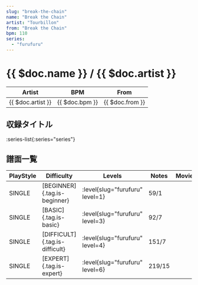 ```yaml
---
slug: "break-the-chain"
name: "Break the Chain"
artist: "Tourbillon"
from: "Break the Chain"
bpm: 110
series:
  - "furufuru"
---
```


# {{ $doc.name }} / {{ $doc.artist }}

|Artist|BPM|From|
|------|---|----|
|{{ $doc.artist }}|{{ $doc.bpm }}|{{ $doc.from }}|

## 収録タイトル

:series-list{:series="series"}

## 譜面一覧

|PlayStyle|Difficulty|Levels|Notes|Movie|
|---------|----------|------|-----|-----|
|SINGLE|[BEGINNER]{.tag.is-beginner}|<div class="field is-grouped is-grouped-multiline"> :level{slug="furufuru" level=1}</div>|59/1||
|SINGLE|[BASIC]{.tag.is-basic}|<div class="field is-grouped is-grouped-multiline"> :level{slug="furufuru" level=3}</div>|92/7||
|SINGLE|[DIFFICULT]{.tag.is-difficult}|<div class="field is-grouped is-grouped-multiline"> :level{slug="furufuru" level=4}</div>|151/7||
|SINGLE|[EXPERT]{.tag.is-expert}|<div class="field is-grouped is-grouped-multiline"> :level{slug="furufuru" level=6}</div>|219/15||
